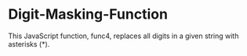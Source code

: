 # Digit-Masking-Function
This JavaScript function, func4, replaces all digits in a given string with asterisks (*).
